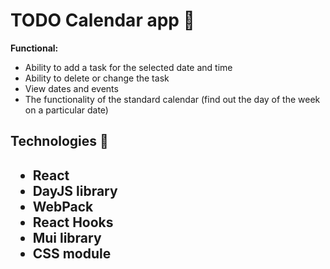 <h1> TODO Calendar app 📅</h1>


<b>Functional:</b>
<ul>
<li>Ability to add a task for the selected date and time</li>
<li>Ability to delete or change the task</li>
<li>View dates and events </li>
<li>The functionality of the standard calendar (find out the day of the week on a particular date)</li>
</ul>



<h2>Technologies 🚀<h2>
<ul>
<li>React</li>
<li>DayJS library</li>
<li>WebPack </li>
<li>React Hooks</li>
<li>Mui library</li>
<li>CSS module</li>
</ul>




